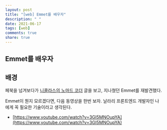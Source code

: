 ```yaml
---
layout: post
title: "[web] Emmet를 배우자"
description: " "
date: 2021-06-17
tags: [web]
comments: true
share: true
---
```


## Emmet를 배우자

## 배경

페북을 넘겨보다가 [니콜라스의 노마드 코더](https://ko-kr.facebook.com/nomadcoders/) 글을 보고, 지나쳤던 Emmet를 재발견했다.

Emmet이 뭔지 모르겠다면, 다음 동영상을 한번 보자. 날라리 프론트엔드 개발자인 나에게 꼭 필요한 기술이라고 생각된다.

* [https://www.youtube.com/watch?v=3GI5MNOupYA](https://www.youtube.com/watch?v=3GI5MNOupYA)
